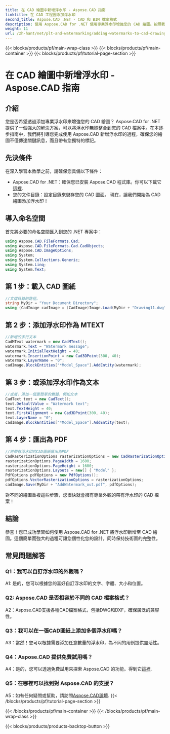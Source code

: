 ```yaml
---
title: 在 CAD 繪圖中新增浮水印 - Aspose.CAD 指南
linktitle: 在 CAD 工程圖添加浮水印
second_title: Aspose.CAD .NET - CAD 和 BIM 檔案格式
description: 使用 Aspose.CAD for .NET 使用專業浮水印增強您的 CAD 繪圖。按照我們的逐步指南進行個性化和引人入勝的設計。
weight: 11
url: /zh-hant/net/plt-and-watermarking/adding-watermarks-to-cad-drawings/
---
```


{{< blocks/products/pf/main-wrap-class >}}
{{< blocks/products/pf/main-container >}}
{{< blocks/products/pf/tutorial-page-section >}}

# 在 CAD 繪圖中新增浮水印 - Aspose.CAD 指南

## 介紹

您是否希望透過添加專業浮水印來增強您的 CAD 繪圖？ Aspose.CAD for .NET 提供了一個強大的解決方案，可以將浮水印無縫整合到您的 CAD 檔案中。在本逐步指南中，我們將引導您完成使用 Aspose.CAD 新增浮水印的過程，確保您的繪圖不僅傳達關鍵訊息，而且帶有您獨特的標記。

## 先決條件

在深入學習本教學之前，請確保您具備以下條件：
-  Aspose.CAD for .NET：確保您已安裝 Aspose.CAD 程式庫。你可以下載它[這裡](https://releases.aspose.com/cad/net/).
- 您的文件目錄：設定目錄來儲存您的 CAD 圖面。
現在，讓我們開始為 CAD 繪圖添加浮水印！

## 導入命名空間

首先將必要的命名空間匯入到您的 .NET 專案中：

```csharp
using Aspose.CAD.FileFormats.Cad;
using Aspose.CAD.FileFormats.Cad.CadObjects;
using Aspose.CAD.ImageOptions;
using System;
using System.Collections.Generic;
using System.Linq;
using System.Text;
```

## 第 1 步：載入 CAD 圖紙

```csharp
//文檔目錄的路徑。
string MyDir = "Your Document Directory";
using (CadImage cadImage = (CadImage)Image.Load(MyDir + "Drawing11.dwg")) {
```

## 第 2 步：添加浮水印作為 MTEXT

```csharp
//新增的多行文本
CadMText watermark = new CadMText();
watermark.Text = "Watermark message";
watermark.InitialTextHeight = 40;
watermark.InsertionPoint = new Cad3DPoint(300, 40);
watermark.LayerName = "0";
cadImage.BlockEntities["*Model_Space"].AddEntity(watermark);
```

## 第 3 步：或添加浮水印作為文本

```csharp
//或者，添加一個更簡單的實體，例如文本
CadText text = new CadText();
text.DefaultValue = "Watermark text";
text.TextHeight = 40;
text.FirstAlignment = new Cad3DPoint(300, 40);
text.LayerName = "0";
cadImage.BlockEntities["*Model_Space"].AddEntity(text);
```

## 第 4 步：匯出為 PDF

```csharp
//將帶有浮水印的CAD圖紙匯出為PDF
CadRasterizationOptions rasterizationOptions = new CadRasterizationOptions();
rasterizationOptions.PageWidth = 1600;
rasterizationOptions.PageHeight = 1600;
rasterizationOptions.Layouts = new[] { "Model" };
PdfOptions pdfOptions = new PdfOptions();
pdfOptions.VectorRasterizationOptions = rasterizationOptions;
cadImage.Save(MyDir + "AddWatermark_out.pdf", pdfOptions);
```

對不同的繪圖重複這些步驟，您很快就會擁有專業外觀的帶有浮水印的 CAD 檔案！

## 結論

恭喜！您已成功學習如何使用 Aspose.CAD for .NET 將浮水印新增至 CAD 繪圖。這個簡單而強大的過程可讓您個性化您的設計，同時保持技術圖的完整性。

## 常見問題解答

### Q1：我可以自訂浮水印的外觀嗎？

A1: 是的，您可以根據您的喜好自訂浮水印的文字、字體、大小和位置。

### Q2: Aspose.CAD 是否相容於不同的 CAD 檔案格式？

A2：Aspose.CAD支援各種CAD檔案格式，包括DWG和DXF，確保廣泛的兼容性。

### Q3：我可以在一張CAD圖紙上添加多個浮水印嗎？

A3：當然！您可以根據需要添加任意數量的浮水印，為不同的用例提供靈活性。

### Q4：Aspose.CAD 提供免費試用嗎？

A4：是的，您可以透過免費試用來探索 Aspose.CAD 的功能。得到它[這裡](https://releases.aspose.com/).

### Q5：在哪裡可以找到對 Aspose.CAD 的支援？

 A5：如有任何疑問或幫助，請訪問[Aspose.CAD論壇](https://forum.aspose.com/c/cad/19).
{{< /blocks/products/pf/tutorial-page-section >}}

{{< /blocks/products/pf/main-container >}}
{{< /blocks/products/pf/main-wrap-class >}}

{{< blocks/products/products-backtop-button >}}
